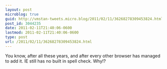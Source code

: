 ```yaml
---
layout: post
microblog: true
guid: http://vmstan-tweets.micro.blog/2011/02/11/36268278309453824.html
post_id: 3044235
date: 2011-02-11T21:40:06-0600
lastmod: 2011-02-11T21:40:06-0600
type: post
url: /2011/02/11/36268278309453824.html
---
```

You know, after all these years, and after every other browser has managed to add it. IE still has no built in spell check. Why!?
